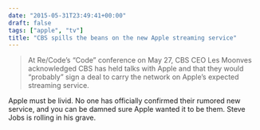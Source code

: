 ```yaml
---
date: "2015-05-31T23:49:41+00:00"
draft: false
tags: ["apple", "tv"]
title: "CBS spills the beans on the new Apple streaming service"
---
```



> At Re/Code’s “Code” conference on May 27, CBS CEO Les Moonves acknowledged CBS has held talks with Apple and that they would “probably” sign a deal to carry the network on Apple’s expected streaming service.

Apple must be livid. No one has officially confirmed their rumored new service, and you can be damned sure Apple wanted it to be them. Steve Jobs is rolling in his grave.
